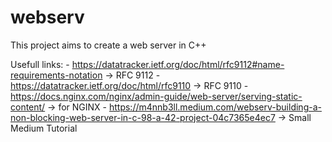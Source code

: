 # webserv
This project aims to create a web server in C++

Usefull links:
	- https://datatracker.ietf.org/doc/html/rfc9112#name-requirements-notation -> RFC 9112
	- https://datatracker.ietf.org/doc/html/rfc9110 -> RFC 9110
	- https://docs.nginx.com/nginx/admin-guide/web-server/serving-static-content/ -> for NGINX
	- https://m4nnb3ll.medium.com/webserv-building-a-non-blocking-web-server-in-c-98-a-42-project-04c7365e4ec7 -> Small Medium Tutorial

